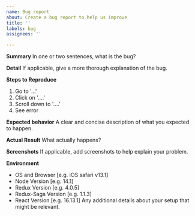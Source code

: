 ```yaml
---
name: Bug report
about: Create a bug report to help us improve
title: ''
labels: bug
assignees: ''

---
```


**Summary**
In one or two sentences, what is the bug?

**Detail**
If applicable, give a more thorough explanation of the bug.

**Steps to Reproduce**
1. Go to '...'
2. Click on '....'
3. Scroll down to '....'
4. See error

**Expected behavior**
A clear and concise description of what you expected to happen.

**Actual Result**
What actually happens?

**Screenshots**
If applicable, add screenshots to help explain your problem.

**Environment**
 - OS and Browser [e.g. iOS safari v13.1]
 - Node Version [e.g. 14.1]
 - Redux Version [e.g. 4.0.5]
 - Redux-Saga Version [e.g. 1.1.3]
 - React Version [e.g. 16.13.1]
Any additional details about your setup that might be relevant.
